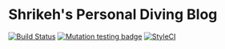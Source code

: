 # Shrikeh's Personal Diving Blog
[![Build Status](https://img.shields.io/travis/shrikeh/scuba-diving/master?style=flat-square)](https://travis-ci.org/shrikeh/scuba-diving)
[![Mutation testing badge](https://img.shields.io/endpoint?style=flat&url=https%3A%2F%2Fbadge-api.stryker-mutator.io%2Fgithub.com%2Fshrikeh%2Fscuba-diving%2Fmaster)](https://dashboard.stryker-mutator.io/reports/github.com/shrikeh/scuba-diving/master)
[![StyleCI](https://github.styleci.io/repos/236858731/shield?style=flat)](https://styleci.io/repos/236858731)

